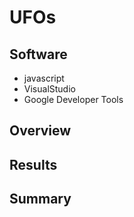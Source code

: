 # UFOs
## Software
- javascript
- VisualStudio
- Google Developer Tools

## Overview

## Results

## Summary
